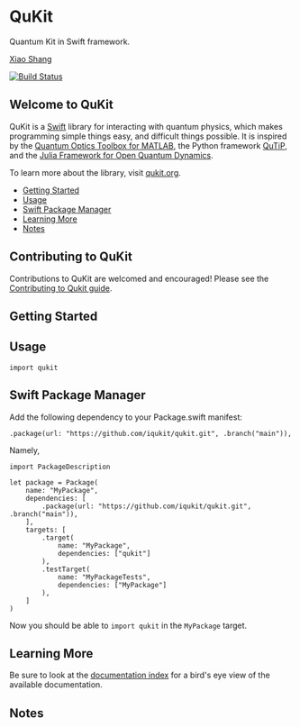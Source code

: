 # QuKit

Quantum Kit in Swift framework.

[Xiao Shang](https://github.com/ishxiao)

[![Build Status](https://github.com/iqukit/qukit/workflows/Swift/badge.svg)](https://github.com/iqukit/qukit.GA/actions?query=workflow%3ASwift)

## Welcome to QuKit

QuKit is a [Swift](https://www.swift.org/) library for interacting with quantum physics,
which makes programming simple things easy, and difficult things possible.
It is inspired by the [Quantum Optics Toolbox for MATLAB](https://qo.phy.auckland.ac.nz/toolbox/), 
the Python framework [QuTiP](https://qutip.org/),
and the [Julia Framework for Open Quantum Dynamics](https://qojulia.org/).

To learn more about the library, visit [qukit.org](https://qukit.org/documentation/).

<!-- MarkdownTOC -->

- [Getting Started](#getting-started)
- [Usage](#usage)
- [Swift Package Manager](#swift-package-manager)
- [Learning More](#learning-more)
- [Notes](#notes)

<!-- /MarkdownTOC -->

## Contributing to QuKit

Contributions to QuKit are welcomed and encouraged! Please see the
[Contributing to Qukit guide](https://qukit.org/contributing/).

## Getting Started

## Usage

```
import qukit

```

## Swift Package Manager

Add the following dependency to your Package.swift manifest:

```
.package(url: "https://github.com/iqukit/qukit.git", .branch("main")),
```

Namely,

```
import PackageDescription

let package = Package(
    name: "MyPackage",
    dependencies: [
        .package(url: "https://github.com/iqukit/qukit.git", .branch("main")),
    ],
    targets: [
        .target(
            name: "MyPackage",
            dependencies: ["qukit"]
        ),
        .testTarget(
            name: "MyPackageTests",
            dependencies: ["MyPackage"]
        ),
    ]
)
```
Now you should be able to `import qukit` in the `MyPackage` target.

## Learning More

Be sure to look at the [documentation index](/docs/README.md) for a bird's eye
view of the available documentation.

## Notes
